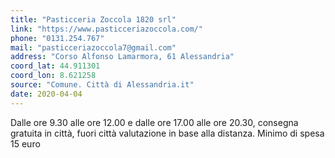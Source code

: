 ```yaml
---
title: "Pasticceria Zoccola 1820 srl"
link: "https://www.pasticceriazoccola.com/"
phone: "0131.254.767"
mail: "pasticceriazoccola7@gmail.com"
address: "Corso Alfonso Lamarmora, 61 Alessandria"
coord_lat: 44.911301
coord_lon: 8.621258
source: "Comune. Città di Alessandria.it"
date: 2020-04-04
---
```


Dalle ore 9.30 alle ore 12.00 e dalle ore 17.00 alle ore 20.30, consegna gratuita in città, fuori città valutazione in base alla distanza. Minimo di spesa 15 euro
